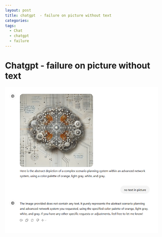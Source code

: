 ```yaml
---
layout: post
title: chatgpt  - failure on picture without text
categories: 
tags:
  - Chat
  - chatgpt
  - failure
---
```


# Chatgpt  - failure on picture without text 

![](../pics/2024-06-24-chat_image_1.png)